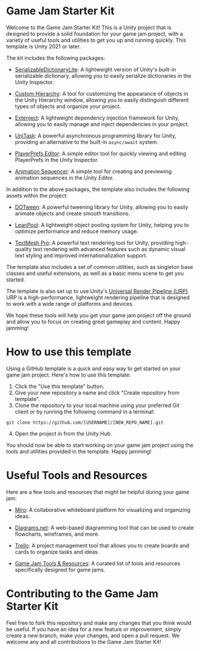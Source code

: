 # Game Jam Starter Kit

Welcome to the Game Jam Starter Kit! This is a Unity project that is designed to provide a solid foundation for your game jam project, with a variety of useful tools and utilities to get you up and running quickly. This template is Unity 2021 or later.

The kit includes the following packages:

- [SerializableDictionaryLite](https://github.com/RotaryHeart/SerializableDictionaryLite): A lightweight version of Unity's built-in serializable dictionary, allowing you to easily serialize dictionaries in the Unity Inspector.

- [Custom Hierarchy](https://github.com/febucci/unitypackage-custom-hierarchy): A tool for customizing the appearance of objects in the Unity Hierarchy window, allowing you to easily distinguish different types of objects and organize your project.

- [Extenject](https://github.com/nolimet/Extenject): A lightweight dependency injection framework for Unity, allowing you to easily manage and inject dependencies in your project.

- [UniTask](https://github.com/Cysharp/UniTask): A powerful asynchronous programming library for Unity, providing an alternative to the built-in `async/await` system.

- [PlayerPrefs Editor](https://github.com/Dysman/bgTools-playerPrefsEditor): A simple editor tool for quickly viewing and editing PlayerPrefs in the Unity Inspector.

- [Animation Sequencer](https://github.com/brunomikoski/Animation-Sequencer): A simple tool for creating and previewing animation sequences in the Unity Editor.

In addition to the above packages, the template also includes the following assets within the project:

- [DOTween](http://dotween.demigiant.com/): A powerful tweening library for Unity, allowing you to easily animate objects and create smooth transitions.

- [LeanPool](https://github.com/CarlosWilkes/LeanPool): A lightweight object pooling system for Unity, helping you to optimize performance and reduce memory usage.

- [TextMesh Pro](https://docs.unity3d.com/Packages/com.unity.textmeshpro@2.0/manual/index.html): A powerful text rendering tool for Unity, providing high-quality text rendering with advanced features such as dynamic visual text styling and improved internationalization support.

The template also includes a set of common utilities, such as singleton base classes and useful extensions, as well as a basic menu scene to get you started.

The template is also set up to use Unity's [Universal Render Pipeline (URP)](https://docs.unity3d.com/Packages/com.unity.render-pipelines.universal@7.1/manual/index.html). URP is a high-performance, lightweight rendering pipeline that is designed to work with a wide range of platforms and devices.

We hope these tools will help you get your game jam project off the ground and allow you to focus on creating great gameplay and content. Happy jamming!


# How to use this template

Using a GitHub template is a quick and easy way to get started on your game jam project. Here's how to use this template:

1. Click the "Use this template" button.
2. Give your new repository a name and click "Create repository from template".
3. Clone the repository to your local machine using your preferred Git client or by running the following command in a terminal:
```
git clone https://github.com/[USERNAME]/[NEW_REPO_NAME].git
```
4. Open the project in from the Unity Hub.

You should now be able to start working on your game jam project using the tools and utilities provided in the template. Happy jamming!

# Useful Tools and Resources

Here are a few tools and resources that might be helpful during your game jam:

- [Miro](https://miro.com/): A collaborative whiteboard platform for visualizing and organizing ideas.

- [Diagrams.net](https://app.diagrams.net/): A web-based diagramming tool that can be used to create flowcharts, wireframes, and more.

- [Trello](https://trello.com/en): A project management tool that allows you to create boards and cards to organize tasks and ideas.

- [Game Jam Tools & Resources](https://github.com/kobitoko/Game-Jam-Tools-Resources): A curated list of tools and resources specifically designed for game jams.

# Contributing to the Game Jam Starter Kit

Feel free to fork this repository and make any changes that you think would be useful. If you have an idea for a new feature or improvement, simply create a new branch, make your changes, and open a pull request. We welcome any and all contributions to the Game Jam Starter Kit!
